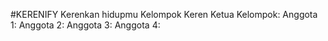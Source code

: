 #KERENIFY 
Kerenkan hidupmu 
Kelompok Keren 
Ketua Kelompok: 
Anggota 1: 
Anggota 2: 
Anggota 3: 
Anggota 4: